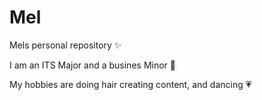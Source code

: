 # Mel
Mels personal repository ✨

I am an ITS Major and a busines Minor 📗

My hobbies are doing hair creating content, and dancing 💗
